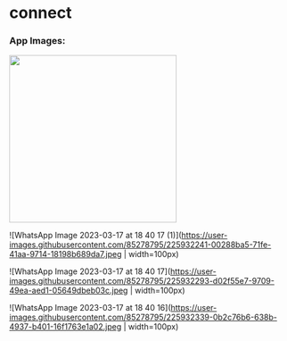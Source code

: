 # connect
<h3>App Images: </h3>

<img src="[https://your-image-url.type](https://user-images.githubusercontent.com/85278795/225932145-ba1690f1-13a1-4554-8e8f-cc9a83a59935.jpeg)" width="300">

![WhatsApp Image 2023-03-17 at 18 40 17 (1)](https://user-images.githubusercontent.com/85278795/225932241-00288ba5-71fe-41aa-9714-18198b689da7.jpeg | width=100px)

![WhatsApp Image 2023-03-17 at 18 40 17](https://user-images.githubusercontent.com/85278795/225932293-d02f55e7-9709-49ea-aed1-05649dbeb03c.jpeg | width=100px)

![WhatsApp Image 2023-03-17 at 18 40 16](https://user-images.githubusercontent.com/85278795/225932339-0b2c76b6-638b-4937-b401-16f1763e1a02.jpeg | width=100px)
